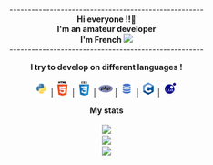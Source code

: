 <p align="center">
  -----------------------------------------------------
  <br>
  <b> Hi everyone !!🤙 </b>  <br>
  <b> I'm an amateur developer </b> <br>
  <b> I'm French <img src="https://user-images.githubusercontent.com/92871565/139536117-b9f25260-5d72-40cb-9f29-34af9d463588.jpg"> </b> <br>
  -----------------------------------------------------
  <br>
</p>

<p align="center">
	<b> I try to develop on different languages ! </b>
	<br> <br>
	<code><img height="25" src="https://raw.githubusercontent.com/github/explore/80688e429a7d4ef2fca1e82350fe8e3517d3494d/topics/python/python.png"></code>&nbsp;|
	<code><img height="25" src="https://raw.githubusercontent.com/github/explore/80688e429a7d4ef2fca1e82350fe8e3517d3494d/topics/html/html.png"></code>&nbsp;|
  <code><img height="25" src="https://raw.githubusercontent.com/github/explore/80688e429a7d4ef2fca1e82350fe8e3517d3494d/topics/css/css.png"></code>&nbsp;|
  <code><img height="25" src="https://raw.githubusercontent.com/github/explore/80688e429a7d4ef2fca1e82350fe8e3517d3494d/topics/php/php.png"></code>&nbsp;|
  <code><img height="25" src="https://raw.githubusercontent.com/github/explore/80688e429a7d4ef2fca1e82350fe8e3517d3494d/topics/sql/sql.png"></code>&nbsp;|
  <code><img height="25" src="https://raw.githubusercontent.com/github/explore/80688e429a7d4ef2fca1e82350fe8e3517d3494d/topics/c/c.png"></code>&nbsp;|
	<code><img height="25" src="https://raw.githubusercontent.com/github/explore/80688e429a7d4ef2fca1e82350fe8e3517d3494d/topics/lua/lua.png"></code>&nbsp;
 </p>  

<p align="center">
  <b> My stats </b>
  <br><br>
  <img src="https://github-readme-streak-stats.herokuapp.com/?user=Voltairxx&theme=dark&hide_border=true">
	<br>
	<img src="https://github-readme-stats.vercel.app/api?username=Voltairxx&include_all_commits=true&show_icons=true&hide_border=true&hide_title=true&count_private=true&theme=dark">
	<br>
	<img src="https://github-readme-stats.vercel.app/api/top-langs/?username=Voltairxx&layout=compact&count_private=true&langs_count=8&hide_border=true&theme=dark">
</p>   

